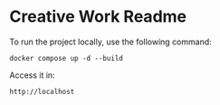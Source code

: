 # Creative Work Readme

To run the project locally, use the following command:
```docker
docker compose up -d --build
```

Access it in:
```
http://localhost
```

